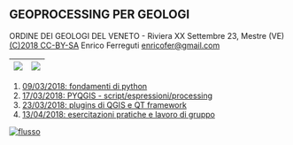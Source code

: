 ## GEOPROCESSING PER GEOLOGI

ORDINE DEI GEOLOGI DEL VENETO - Riviera XX Settembre 23, Mestre (VE) [(C)2018 CC-BY-SA](https://creativecommons.org/licenses/by-sa/3.0/it/) Enrico Ferreguti enricofer@gmail.com

|![](https://enricofer.github.io/geoprocessing_x_geologi/20180413/doc/P80413-164427.jpg)|![](https://enricofer.github.io/geoprocessing_x_geologi/20180413/doc/P80413-165619.jpg)|
|:--|:--|

1. [09/03/2018: fondamenti di python](https://enricofer.github.io/geoprocessing_x_geologi/20180309/workshop_1.htm)
1. [17/03/2018: PYQGIS - script/espressioni/processing](https://enricofer.github.io/geoprocessing_x_geologi/20180317/workshop_2.htm)
1. [23/03/2018: plugins di QGIS e QT framework](https://enricofer.github.io/geoprocessing_x_geologi/20180323/workshop_3.htm)
1. [13/04/2018: esercitazioni pratiche e lavoro di gruppo](https://enricofer.github.io/geoprocessing_x_geologi/20180413/workshop_4.htm)

[![flusso](https://i.creativecommons.org/l/by-sa/3.0/88x31.png)](https://creativecommons.org/licenses/by-sa/3.0/it/)
